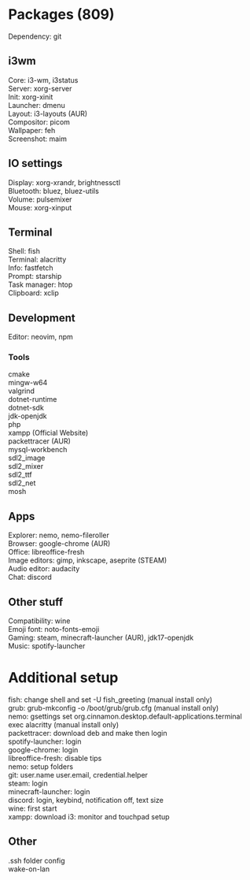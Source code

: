 # Packages (809)

Dependency: git

## i3wm
Core: i3-wm, i3status\
Server: xorg-server\
Init: xorg-xinit\
Launcher: dmenu\
Layout: i3-layouts (AUR)\
Compositor: picom\
Wallpaper: feh\
Screenshot: maim

## IO settings
Display: xorg-xrandr, brightnessctl\
Bluetooth: bluez, bluez-utils\
Volume: pulsemixer\
Mouse: xorg-xinput

## Terminal
Shell: fish\
Terminal: alacritty\
Info: fastfetch\
Prompt: starship\
Task manager: htop\
Clipboard: xclip

## Development
Editor: neovim, npm

### Tools
cmake\
mingw-w64\
valgrind\
dotnet-runtime\
dotnet-sdk\
jdk-openjdk\
php\
xampp (Official Website)\
packettracer (AUR)\
mysql-workbench\
sdl2_image\
sdl2_mixer\
sdl2_ttf\
sdl2_net\
mosh

## Apps
Explorer: nemo, nemo-fileroller\
Browser: google-chrome (AUR)\
Office: libreoffice-fresh\
Image editors: gimp, inkscape, aseprite (STEAM)\
Audio editor: audacity\
Chat: discord

## Other stuff
Compatibility: wine\
Emoji font: noto-fonts-emoji\
Gaming: steam, minecraft-launcher (AUR),  jdk17-openjdk\
Music: spotify-launcher

# Additional setup
fish: change shell and set -U fish_greeting (manual install only)\
grub: grub-mkconfig -o /boot/grub/grub.cfg (manual install only)\
nemo: gsettings set org.cinnamon.desktop.default-applications.terminal exec alacritty (manual install only)\
packettracer: download deb and make then login\
spotify-launcher: login\
google-chrome: login\
libreoffice-fresh: disable tips\
nemo: setup folders\
git: user.name user.email, credential.helper\
steam: login\
minecraft-launcher: login\
discord: login, keybind, notification off, text size\
wine: first start\
xampp: download
i3: monitor and touchpad setup

## Other
.ssh folder config\
wake-on-lan
